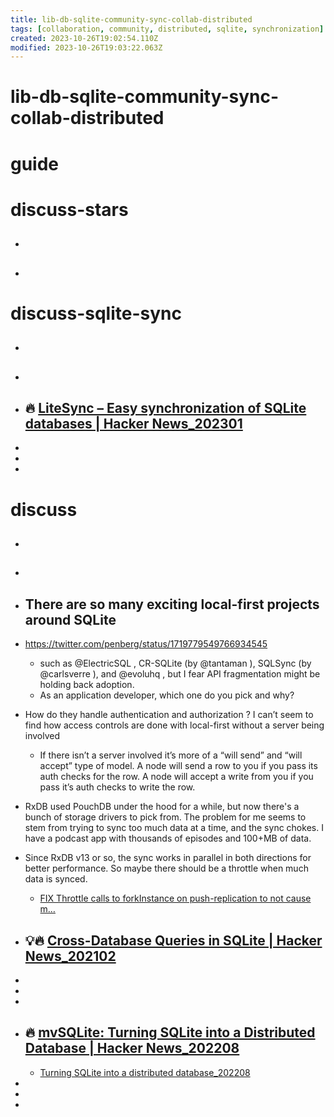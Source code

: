 ```yaml
---
title: lib-db-sqlite-community-sync-collab-distributed
tags: [collaboration, community, distributed, sqlite, synchronization]
created: 2023-10-26T19:02:54.110Z
modified: 2023-10-26T19:03:22.063Z
---
```


# lib-db-sqlite-community-sync-collab-distributed

# guide

# discuss-stars
- ## 

- ## 
# discuss-sqlite-sync
- ## 

- ## 

- ## 🔥 [LiteSync – Easy synchronization of SQLite databases | Hacker News_202301](https://news.ycombinator.com/item?id=34265261)
- 
- 
- 

# discuss
- ## 

- ## 

- ## There are so many exciting local-first projects around SQLite 
- https://twitter.com/penberg/status/1719779549766934545
  - such as @ElectricSQL , CR-SQLite (by @tantaman ), SQLSync (by @carlsverre ), and @evoluhq , but I fear API fragmentation might be holding back adoption. 
  - As an application developer, which one do you pick and why?
- How do they handle authentication and authorization ? I can’t seem to find how access controls are done with local-first without a server being involved
  - If there isn’t a server involved it’s more of a “will send” and “will accept” type of model. A node will send a row to you if you pass its auth checks for the row. A node will accept a write from you if you pass it’s auth checks to write the row.

- RxDB used PouchDB under the hood for a while, but now there's a bunch of storage drivers to pick from. The problem for me seems to stem from trying to sync too much data at a time, and the sync chokes. I have a podcast app with thousands of episodes and 100+MB of data.
- Since RxDB v13 or so, the sync works in parallel in both directions for better performance. So maybe there should be a throttle when much data is synced.
  - [FIX Throttle calls to forkInstance on push-replication to not cause m…](https://github.com/pubkey/rxdb/pull/5194) 

- ## 💡🔥 [Cross-Database Queries in SQLite | Hacker News_202102](https://news.ycombinator.com/item?id=26217754)
- 
- 
- 

- ## 🔥 [mvSQLite: Turning SQLite into a Distributed Database | Hacker News_202208](https://news.ycombinator.com/item?id=32539360)
  - [Turning SQLite into a distributed database_202208](https://su3.io/posts/mvsqlite)

- 
- 
- 
